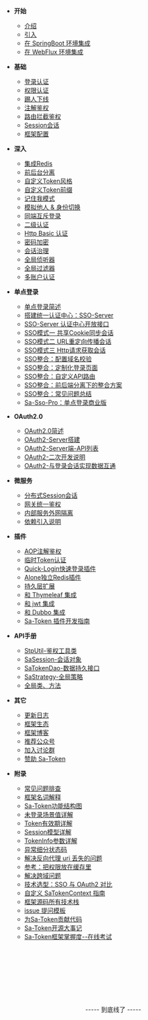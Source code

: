 <!-- 这是目录树文件 -->

- **开始**
	- [介绍](/)
	- [引入](/start/download)
	- [在 SpringBoot 环境集成](/start/example) 	
	- [在 WebFlux 环境集成](/start/webflux-example) 	

- **基础**
	- [登录认证](/use/login-auth) 
	- [权限认证](/use/jur-auth) 
	- [踢人下线](/use/kick) 
	- [注解鉴权](/use/at-check) 
	- [路由拦截鉴权](/use/route-check) 
	- [Session会话](/use/session) 
	- [框架配置](/use/config) 

- **深入**
	- [集成Redis](/up/integ-redis)
	- [前后台分离](/up/not-cookie) 
	- [自定义Token风格](/up/token-style) 
	- [自定义Token前缀](/up/token-prefix) 
	- [记住我模式](/up/remember-me)
	- [模拟他人 & 身份切换](/up/mock-person) 
	- [同端互斥登录](/up/mutex-login) 
	- [二级认证](/up/safe-auth) 
	- [Http Basic 认证](/up/basic-auth) 
	- [密码加密](/up/password-secure) 
	- [会话治理](/up/search-session) 
	- [全局侦听器](/up/global-listener) 
	- [全局过滤器](/up/global-filter) 
	- [多账户认证](/up/many-account) 
	<!-- - [微服务](/senior/dcs) -->

- **单点登录**
	- [单点登录简述](/sso/readme)
	- [搭建统一认证中心：SSO-Server](/sso/sso-server)
	- [SSO-Server 认证中心开放接口](/sso/sso-apidoc)
	- [SSO模式一 共享Cookie同步会话](/sso/sso-type1)
	- [SSO模式二 URL重定向传播会话](/sso/sso-type2)
	- [SSO模式三 Http请求获取会话](/sso/sso-type3)
	- [SSO整合：配置域名校验](/sso/sso-check-domain)
	- [SSO整合：定制化登录页面](/sso/sso-custom-login)
	- [SSO整合：自定义API路由](/sso/sso-custom-api)
	- [SSO整合：前后端分离下的整合方案](/sso/sso-h5)
	- [SSO整合：常见问题总结](/sso/sso-questions)
	- [Sa-Sso-Pro：单点登录商业版](/sso/sso-pro)

- **OAuth2.0**
	- [OAuth2.0简述](/oauth2/readme)
	- [OAuth2-Server搭建](/oauth2/oauth2-server)
	- [OAuth2-Server端-API列表](/oauth2/oauth2-api)
	- [OAuth2-二次开发说明](/oauth2/oauth2-dev)
	- [OAuth2-与登录会话实现数据互通](/oauth2/oauth2-interworking)

- **微服务**
	- [分布式Session会话](/micro/dcs-session)
	- [网关统一鉴权](/micro/gateway-auth)
	- [内部服务外网隔离](/micro/id-token)
	- [依赖引入说明](/micro/import-intro)

- **插件**
	- [AOP注解鉴权](/plugin/aop-at)
	- [临时Token认证](/plugin/temp-token)
	- [Quick-Login快速登录插件](/plugin/quick-login)
	- [Alone独立Redis插件](/plugin/alone-redis)
	- [持久层扩展](/plugin/dao-extend)
	- [和 Thymeleaf 集成](/plugin/thymeleaf-extend)
	- [和 jwt 集成](/plugin/jwt-extend)
	- [和 Dubbo 集成](/plugin/dubbo-extend)
	- [Sa-Token 插件开发指南](/fun/plugin-dev)

- **API手册**
	- [StpUtil-鉴权工具类](/api/stp-util)
	- [SaSession-会话对象](/api/sa-session)
	- [SaTokenDao-数据持久接口](/api/sa-token-dao)
	- [SaStrategy-全局策略](/api/sa-strategy)
	- [全局类、方法](/more/common-action) 


- **其它**
	- [更新日志](/more/update-log) 
	- [框架生态](/more/link) 
	- [框架博客](/more/blog) 
	- [推荐公众号](/more/tj-gzh) 
	- [加入讨论群](/more/join-group) 
	- [赞助 Sa-Token](/more/sa-token-donate)

- **附录**
	- [常见问题排查](/more/common-questions)  
	- [框架名词解释](/more/noun-intro)  
	- [Sa-Token功能结构图](/fun/auth-flow)
	- [未登录场景值详解](/fun/not-login-scene)
	- [Token有效期详解](/fun/token-timeout)
	- [Session模型详解](/fun/session-model)
	- [TokenInfo参数详解](/fun/token-info)
	- [异常细分状态码](/fun/exception-code)
	- [解决反向代理 uri 丢失的问题](/fun/curr-domain)
	- [参考：把权限放在缓存里](/fun/jur-cache)
	- [解决跨域问题](/fun/cors-filter)
	- [技术选型：SSO 与 OAuth2 对比](/fun/sso-vs-oauth2)
	- [自定义 SaTokenContext 指南](/fun/sa-token-context)
	- [框架源码所有技术栈](/fun/tech-stack)
	- [issue 提问模板](/fun/issue-template)
	- [为Sa-Token贡献代码](/fun/git-pr)
	- [Sa-Token开源大事记](/fun/timeline)
	- [Sa-Token框架掌握度--在线考试](/fun/sa-token-test)
	


<br/><br/><br/><br/><br/><br/><br/>
<p style="text-align: center;">----- 到底线了 -----</p>